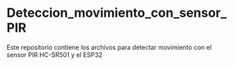 # Deteccion_movimiento_con_sensor_PIR
Este repositorio contiene los archivos para detectar movimiento con el sensor PIR HC-SR501 y el ESP32
